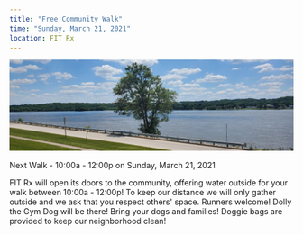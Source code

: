 ```yaml
---
title: "Free Community Walk"
time: "Sunday, March 21, 2021"
location: FIT Rx
---
```

![Riverfront path behind FIT Rx](/assets/images/classes-scenery.jpg)

Next Walk - 10:00a - 12:00p on Sunday, March 21, 2021

FIT Rx will open its doors to the community, offering water outside for your walk between 10:00a - 12:00p!  To keep our distance we will only gather outside and we ask that you respect others' space.  Runners welcome!   Dolly the Gym Dog will be there!  Bring your dogs and families!  Doggie bags are provided to keep our neighborhood clean!